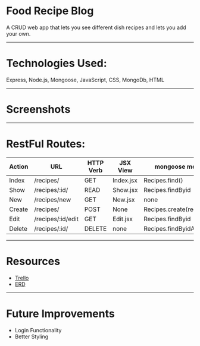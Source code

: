  # Food Recipe Blog
A CRUD web app that lets you see different dish recipes and lets you add your own. 

-------
# Technologies Used: 
Express, Node.js, Mongoose, JavaScript, CSS, MongoDb, HTML

------------------------------------------------------------
# Screenshots

---------

# RestFul Routes: 

| Action | URL | HTTP Verb | JSX View | mongoose method |
|--------|-----|-----------|----------|-----------------|
| Index | /recipes/ | GET | Index.jsx | Recipes.find() |
| Show | /recipes/:id/ | READ | Show.jsx | Recipes.findByid |
| New | /recipes/new | GET | New.jsx | none |
| Create | /recipes/ | POST | None | Recipes.create(req.body) |
| Edit | /recipes/:id/edit | GET | Edit.jsx | Recipes.findByid |
| Delete | /recipes/:id/ | DELETE | none | Recipes.findByidAndDelete |

------------------------------------

# Resources
- [Trello](https://trello.com/invite/b/bk82SdfQ/ATTI08791f8638c92ffaec45891ef33081a8A47C0300/food-blog)
- [ERD](TBD)
----------------------------
# Future Improvements
- Login Functionality
- Better Styling

